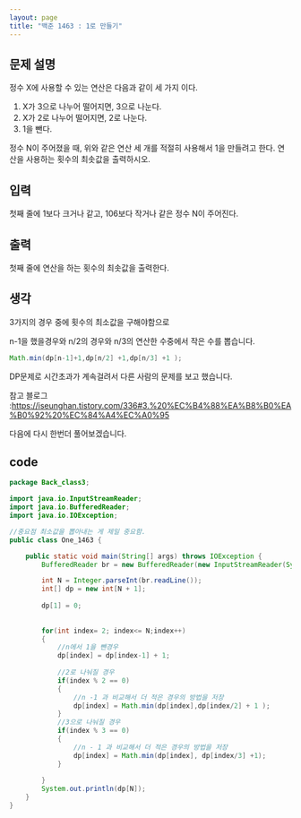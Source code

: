 ```yaml
---
layout: page
title: "백준 1463 : 1로 만들기"
---
```



## 문제 설명

정수 X에 사용할 수 있는 연산은 다음과 같이 세 가지 이다.

1. X가 3으로 나누어 떨어지면, 3으로 나눈다.
2. X가 2로 나누어 떨어지면, 2로 나눈다.
3. 1을 뺀다.

정수 N이 주어졌을 때, 위와 같은 연산 세 개를 적절히 사용해서 1을 만들려고 한다. 연산을 사용하는 횟수의 최솟값을 출력하시오.



## 입력

첫째 줄에 1보다 크거나 같고, 106보다 작거나 같은 정수 N이 주어진다.



## 출력

첫째 줄에 연산을 하는 횟수의 최솟값을 출력한다.



## 생각

3가지의 경우 중에 횟수의 최소값을 구해야함으로

n-1을 했을경우와 n/2의 경우와 n/3의 연산한 수중에서  작은 수를 뽑습니다.

```java
Math.min(dp[n-1]+1,dp[n/2] +1,dp[n/3] +1 );
```



DP문제로 시간초과가 계속걸려서 다른 사람의 문제를 보고 했습니다.

참고 블로그 :https://iseunghan.tistory.com/336#3.%20%EC%B4%88%EA%B8%B0%EA%B0%92%20%EC%84%A4%EC%A0%95



다음에 다시 한번더 풀어보겠습니다.

## code

```java
package Back_class3;

import java.io.InputStreamReader;
import java.io.BufferedReader;
import java.io.IOException;

//중요점 최소값을 뽑아내는 게 제일 중요함.
public class One_1463 {

	public static void main(String[] args) throws IOException {
		BufferedReader br = new BufferedReader(new InputStreamReader(System.in));

		int N = Integer.parseInt(br.readLine());
		int[] dp = new int[N + 1];
		
		dp[1] = 0;
		
		
		for(int index= 2; index<= N;index++)
		{
			//n에서 1을 뺀경우
			dp[index] = dp[index-1] + 1;
			
			//2로 나눠질 경우
			if(index % 2 == 0)
			{
				//n -1 과 비교해서 더 적은 경우의 방법을 저장
				dp[index] = Math.min(dp[index],dp[index/2] + 1 );
			}
			//3으로 나눠질 경우
			if(index % 3 == 0)
			{
				//n - 1 과 비교해서 더 적은 경우의 방법을 저장
				dp[index] = Math.min(dp[index], dp[index/3] +1);
			}
			
		}
		System.out.println(dp[N]);
	}
}

```

